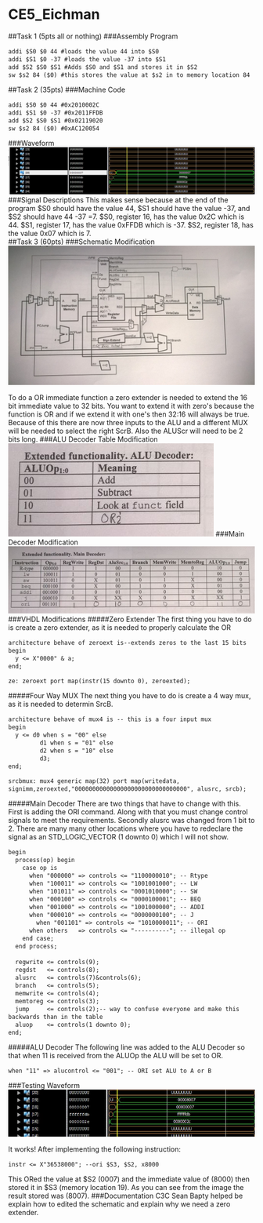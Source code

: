 CE5_Eichman
===========
##Task 1 (5pts all or nothing)
###Assembly Program
```
addi $S0 $0 44 #loads the value 44 into $S0
addi $S1 $0 -37 #loads the value -37 into $S1
add $S2 $S0 $S1 #Adds $S0 and $S1 and stores it in $S2
sw $s2 84 ($0) #this stores the value at $s2 in to memory location 84
```


##Task 2 (35pts)
###Machine Code
```
addi $S0 $0 44 #0x2010002C
addi $S1 $0 -37 #0x2011FFDB
add $S2 $S0 $S1 #0x02119020
sw $s2 84 ($0) #0xAC120054
```
###Waveform
![image](https://raw.githubusercontent.com/DanielEichman/CE5_Eichman/master/Task2.JPG)
###Signal Descriptions
This makes sense because at the end of the program $S0 should have the value 44, $S1 should have the value -37, and $S2 should have 44 -37 =7. $S0, register 16, has the value 0x2C which is 44.  $S1, register 17, has the value 0xFFDB which is -37.  $S2, register 18, has the value 0x07 which is 7.  
##Task 3 (60pts)
###Schematic Modification
![image](https://raw.githubusercontent.com/DanielEichman/CE5_Eichman/master/Schematic.jpg)

To do a OR immediate function a zero extender is needed to extend the 16 bit immediate value to 32 bits. You want to extend it with zero's because the function is OR and if we extend it with one's then 32:16 will always be true. Because of this there are now three inputs to the ALU and a different MUX will be needed to select the right ScrB. Also the ALUScr will need to be 2 bits long. 
###ALU Decoder Table Modification
![image](https://raw.githubusercontent.com/DanielEichman/CE5_Eichman/master/ALU_Decoder_Table.JPG)
###Main Decoder Modification
![image](https://raw.githubusercontent.com/DanielEichman/CE5_Eichman/master/Main_Decoder_Table.JPG)
###VHDL Modifications
#####Zero Extender 
The first thing you have to do is create a zero extender, as it is needed to properly calculate the OR
```
architecture behave of zeroext is--extends zeros to the last 15 bits
begin
  y <= X"0000" & a; 
end;
```
```
ze: zeroext port map(instr(15 downto 0), zeroexted);
```
#####Four Way MUX
The next thing you have to do is create a 4 way mux, as it is needed to determin SrcB.
```
architecture behave of mux4 is -- this is a four input mux
begin
  y <= d0 when s = "00" else 
		 d1 when s = "01" else
		 d2 when s = "10" else
		 d3;
end;
```
```
srcbmux: mux4 generic map(32) port map(writedata, signimm,zeroexted,"00000000000000000000000000000000", alusrc, srcb);
```
#####Main Decoder
There are two things that have to change with this. First is adding the ORI command. Along with that you must change control signals to meet the requirements. Secondly alusrc was changed from 1 bit to 2. There are many many other locations where you have to redeclare the signal as an STD_LOGIC_VECTOR (1 downto 0) which I will not show. 
```
begin
  process(op) begin
    case op is
      when "000000" => controls <= "1100000010"; -- Rtype
      when "100011" => controls <= "1001001000"; -- LW
      when "101011" => controls <= "0001010000"; -- SW
      when "000100" => controls <= "0000100001"; -- BEQ
      when "001000" => controls <= "1001000000"; -- ADDI
      when "000010" => controls <= "0000000100"; -- J
		when "001101" => controls <= "1010000011"; -- ORI 
      when others   => controls <= "----------"; -- illegal op
    end case;
  end process;

  regwrite <= controls(9);
  regdst   <= controls(8);
  alusrc   <= controls(7)&controls(6);
  branch   <= controls(5);
  memwrite <= controls(4);
  memtoreg <= controls(3);
  jump     <= controls(2);-- way to confuse everyone and make this backwards than in the table
  aluop    <= controls(1 downto 0);
end;
```
#####ALU Decoder
The following line was added to the ALU Decoder so that when 11 is received from the ALUOp the ALU will be set to OR.
```
when "11" => alucontrol <= "001"; -- ORI set ALU to A or B
```
###Testing Waveform
![image](https://raw.githubusercontent.com/DanielEichman/CE5_Eichman/master/Task3.JPG)

It works! After implementing the following instruction:
```
instr <= X"36538000"; --ori $S3, $S2, x8000
```
This ORed the value at $S2 (0007) and the immediate value of (8000) then stored it in $S3 (memory location 19). As you can see from the image the result stored was (8007).
###Documentation
C3C Sean Bapty helped be explain how to edited the schematic and explain why we need a zero extender.
